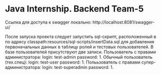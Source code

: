 # Java Internship. Backend Team-5

Ссылка для доступа к swagger локально: http://localhost:8081/swagger-ui/

После запуска проекта следует запустить sql-скрипт, расположенный в по адресу classpath:resources/sql-scripts/insertData.sql для добавления первоначальных данных в таблицу ролей и тестовых пользователей. В базе пользователей присутствуют две записи. Пользователь с правами администратора: login: test-admin  password: 1. Обычный пользователь (тех.спец): login: test-user  password: 1. Полььзователь с правами супер-администратора: login: test-superadmin   password: 1.